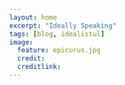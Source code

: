 ```yaml
---
layout: home
excerpt: "Ideally Speaking"
tags: [blog, idealistul]
image:
  feature: epicurus.jpg
  credit:
  creditlink:
---
```


